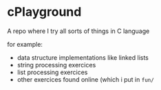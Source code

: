 # cPlayground
A repo where I try all sorts of things in C language

for example:
* data structure implementations like linked lists
* string processing exercices
* list processing exercices
* other exercices found online (which i put in `fun/`
